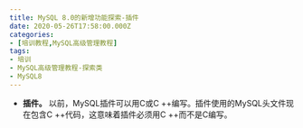 ```yaml
---
title: MySQL 8.0的新增功能探索-插件
date: 2020-05-26T17:58:00.000Z
categories:
- [培训教程,MySQL高级管理教程]
tags:
- 培训
- MySQL高级管理教程-探索类
- MySQL8
---
```


- **插件。** 以前，MySQL插件可以用C或C ++编写。插件使用的MySQL头文件现在包含C ++代码，这意味着插件必须用C ++而不是C编写。
